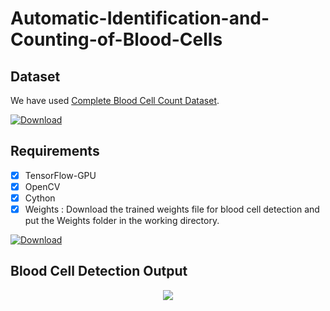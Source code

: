 # Automatic-Identification-and-Counting-of-Blood-Cells
## Dataset
We have used [Complete Blood Cell Count Dataset](https://github.com/MahmudulAlam/Complete-Blood-Cell-Count-Dataset).

[![Download](https://img.shields.io/badge/download-dataset-ff69b4.svg?style=flat)](https://github.com/MahmudulAlam/Complete-Blood-Cell-Count-Dataset/archive/master.zip)

## Requirements
- [x] TensorFlow-GPU
- [x] OpenCV
- [x] Cython
- [x] Weights : Download the trained weights file for blood cell detection and put the Weights folder in the working directory.

[![Download](https://img.shields.io/badge/download-weights-brightgreen.svg?longCache=true&style=flat)](https://mega.nz/#F!2kVUnKjS!z15tM9WLfga3l1gCNSLNGw)

## Blood Cell Detection Output
<p align="center">
  <img src="https://user-images.githubusercontent.com/37298971/44617785-17eb0980-a88b-11e8-9018-c84f8be5cefa.png">
</p>
